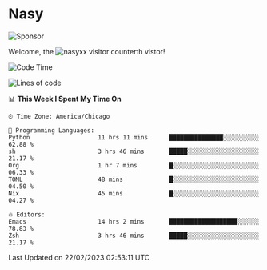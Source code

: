 # Nasy

<!--
<p align="center">
<img height="200" src="https://github-readme-stats.vercel.app/api?username=nasyxx&count_private=true&show_icons=true&theme=dracula&include_all_commits=true"/>
<img height="200" src="https://github-readme-stats.vercel.app/api/top-langs/?username=nasyxx&theme=dracula&hide=html,jupyter+notebook&count_private=true&show_icons=true"/>
</p>

  
----------------
-->

![Sponsor](https://img.shields.io/static/v1.svg?label=Sponsor&message=%E2%9D%A4&logo=GitHub&style=flat&color=pink)
 
Welcome, the ![nasyxx visitor counter](https://count.getloli.com/get/@nasyxx?theme=rule34)th vistor!
 
<!--START_SECTION:waka-->
![Code Time](http://img.shields.io/badge/Code%20Time-3%2C170%20hrs%2031%20mins-blue)

![Lines of code](https://img.shields.io/badge/From%20Hello%20World%20I%27ve%20Written-6%20Million%20lines%20of%20code-blue)

📊 **This Week I Spent My Time On** 

```text
⌚︎ Time Zone: America/Chicago

💬 Programming Languages: 
Python                   11 hrs 11 mins      ███████████████░░░░░░░░░░   62.88 % 
sh                       3 hrs 46 mins       █████░░░░░░░░░░░░░░░░░░░░   21.17 % 
Org                      1 hr 7 mins         █░░░░░░░░░░░░░░░░░░░░░░░░   06.33 % 
TOML                     48 mins             █░░░░░░░░░░░░░░░░░░░░░░░░   04.50 % 
Nix                      45 mins             █░░░░░░░░░░░░░░░░░░░░░░░░   04.27 % 

🔥 Editors: 
Emacs                    14 hrs 2 mins       ███████████████████░░░░░░   78.83 % 
Zsh                      3 hrs 46 mins       █████░░░░░░░░░░░░░░░░░░░░   21.17 % 

```


 Last Updated on 22/02/2023 02:53:11 UTC
<!--END_SECTION:waka-->

<!-- ![visitors](https://visitor-badge.laobi.icu/badge?page_id=nasyxx.nasyxx) -->
